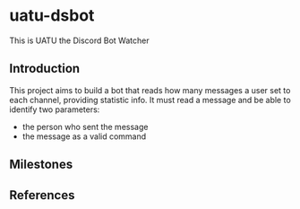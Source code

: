 # uatu-dsbot
This is UATU the Discord Bot Watcher

## Introduction

This project aims to build a bot that reads how many messages a user set to each channel, providing statistic info. It must read a message and be able to identify two parameters:
* the person who sent the message
* the message as a valid command


## Milestones

## References
